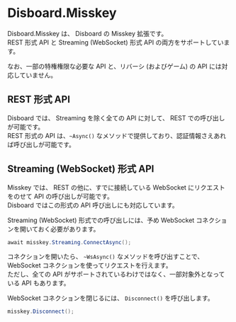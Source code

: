 ﻿# Disboard.Misskey

Disboard.Misskey は、 Disboard の Misskey 拡張です。  
REST 形式 API と Streaming (WebSocket) 形式 API の両方をサポートしています。

なお、一部の特権権限な必要な API と、リバーシ (およびゲーム) の API には対応していません。


## REST 形式 API

Disboard では、 Streaming を除く全ての API に対して、 REST での呼び出しが可能です。  
REST 形式の API は、`~Async()` なメソッドで提供しており、認証情報さえあれば呼び出しが可能です。


## Streaming (WebSocket) 形式 API

Misskey では、 REST の他に、すでに接続している WebSocket にリクエストをのせて API の呼び出しが可能です。  
Disboard ではこの形式の API 呼び出しにも対応しています。

Streaming (WebSocket) 形式での呼び出しには、予め WebSocket コネクションを開いておく必要があります。

```csharp
await misskey.Streaming.ConnectAsync();
```

コネクションを開いたら、 `~WsAsync()` なメソッドを呼び出すことで、 WebSocket コネクションを使ってリクエストを行えます。  
ただし、全ての API がサポートされているわけではなく、一部対象外となっている API もあります。

WebSocket コネクションを閉じるには、 `Disconnect()` を呼び出します。

```csharp
misskey.Disconnect();
```
